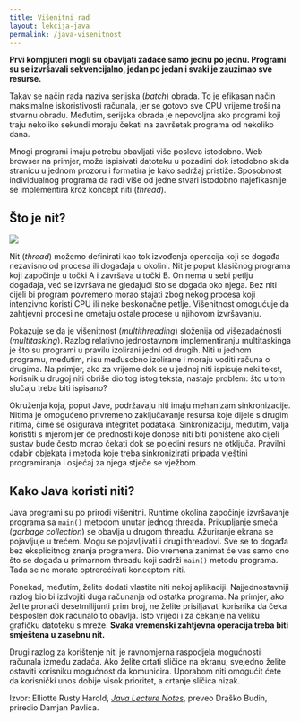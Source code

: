 ```yaml
---
title: Višenitni rad
layout: lekcija-java
permalink: /java-visenitnost
---
```


**Prvi kompjuteri mogli su obavljati zadaće samo jednu po jednu. Programi su se izvršavali sekvencijalno, jedan po jedan i svaki je zauzimao sve resurse.**

Takav se način rada naziva serijska (*batch*) obrada. To je efikasan način maksimalne iskoristivosti računala, jer se gotovo sve CPU vrijeme troši na stvarnu obradu. Međutim, serijska obrada je nepovoljna ako programi koji traju nekoliko sekundi moraju čekati na završetak programa od nekoliko dana.

Mnogi programi imaju potrebu obavljati više poslova istodobno. Web browser na primjer, može ispisivati datoteku u pozadini dok istodobno skida stranicu u jednom prozoru i formatira je kako sadržaj pristiže. Sposobnost individualnog programa da radi više od jedne stvari istodobno najefikasnije se implementira kroz koncept niti (*thread*).

## Što je nit?

![](https://upload.wikimedia.org/wikipedia/commons/thumb/a/a5/Multithreaded_process.svg/450px-Multithreaded_process.svg.png)

Nit (*thread*) možemo definirati kao tok izvođenja operacija koji se događa nezavisno od procesa ili događaja u okolini. Nit je poput klasičnog programa koji započinje u točki A i završava u točki B. On nema u sebi petlju događaja, već se izvršava ne gledajući što se događa oko njega. Bez niti cijeli bi program povremeno morao stajati zbog nekog procesa koji intenzivno koristi CPU ili neke beskonačne petlje. Višenitnost omogućuje da zahtjevni procesi ne ometaju ostale procese u njihovom izvršavanju.

Pokazuje se da je višenitnost (*multithreading*) složenija od višezadaćnosti (*multitasking*). Razlog relativno jednostavnom implementiranju multitaskinga je što su programi u pravilu izolirani jedni od drugih. Niti u jednom programu, međutim, nisu međusobno izolirane i moraju voditi računa o drugima. Na primjer, ako za vrijeme dok se u jednoj niti ispisuje neki tekst, korisnik u drugoj niti obriše dio tog istog teksta, nastaje problem: što u tom slučaju treba biti ispisano?

Okruženja koja, poput Jave, podržavaju niti imaju mehanizam sinkronizacije. Nitima je omogućeno privremeno zaključavanje resursa koje dijele s drugim nitima, čime se osigurava integritet podataka. Sinkronizaciju, međutim, valja koristiti s mjerom jer će prednosti koje donose niti biti poništene ako cijeli sustav bude često morao čekati dok se pojedini resurs ne otključa. Pravilni odabir objekata i metoda koje treba sinkronizirati pripada vještini programiranja i osjećaj za njega stječe se vježbom.

## Kako Java koristi niti?

Java programi su po prirodi višenitni. Runtime okolina započinje izvršavanje programa sa `main()` metodom unutar jednog threada. Prikupljanje smeća (*garbage collection*) se obavlja u drugom threadu. Ažuriranje ekrana se pojavljuje u trećem. Mogu se pojavljivati i drugi threadovi. Sve se to događa bez eksplicitnog znanja programera. Dio vremena zanimat će vas samo ono što se događa u primarnom threadu koji sadrži `main()` metodu programa. Tada se ne morate optrerećivati konceptom niti.

Ponekad, međutim, želite dodati vlastite niti nekoj aplikaciji. Najjednostavniji razlog  bio bi izdvojiti duga računanja od ostatka programa. Na primjer, ako želite pronaći desetmilijunti prim broj, ne želite prisiljavati korisnika da čeka besposlen dok računalo to obavlja. Isto vrijedi i za čekanje na veliku grafičku datoteku s mreže. **Svaka vremenski zahtjevna operacija treba biti smještena u zasebnu nit.**

Drugi razlog za korištenje niti je ravnomjerna raspodjela mogućnosti računala između zadaća. Ako želite crtati sličice na ekranu, svejedno želite ostaviti korisniku mogućnost da komunicira. Uporabom niti omogućit ćete da korisnički unos dobije visok prioritet, a crtanje sličica nizak.


Izvor: Elliotte Rusty Harold, *[Java Lecture Notes](//www.cafeaulait.org/course/index.html)*, preveo Draško Budin, priredio Damjan Pavlica.
